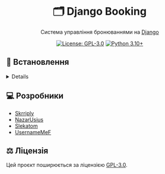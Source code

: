 <div align="center">

# 🗂️ Django Booking

Система управління бронюваннями на [Django](https://www.djangoproject.com/)

[![License: GPL-3.0](https://img.shields.io/badge/License-GPL--3.0-blue.svg)](https://github.com/Skrriply/django-booking/blob/main/LICENSE)
[![Python 3.10+](https://img.shields.io/badge/Python-3.10+-blue.svg)](https://www.python.org/downloads/)

</div>

## 🚀 Встановлення

<details>

### 1. Встановлення Python та Git

Встановіть [Python](https://www.python.org/downloads/) версії 3.10 або новіше та [Git](https://git-scm.com/)

### 2. Завантаження репозиторію

Клонуйте цей репозиторій за допомогою Git

```bash
git clone https://github.com/Skrriply/django-booking.git
```

### 3. Встановлення необхідних залежностей

```bash
cd django-booking
python -m pip install -r requirements.txt
```

### 4. Редагування змінних середовища

Перейменуйте файл `.env.example` у кореневій директорії на `.env` та вставте свої дані.


### 5. Запуск застосунку

```bash
python booking_system\manage.py makemigrations
python booking_system\manage.py migrate
python booking_system\manage.py createsuperuser
python booking_system\manage.py runserver
```

</details>

## 💻 Розробники

- [Skrriply](https://github.com/Skrriply)
- [NazarUsius](https://github.com/NazarUsius)
- [Slekatom](https://github.com/Slekatom)
- [UsernameMeF](https://github.com/UsernameMeF)

## ⚖️ Ліцензія

Цей проєкт поширюється за ліцензією [GPL-3.0](https://github.com/Skrriply/django-booking/blob/main/LICENSE).
